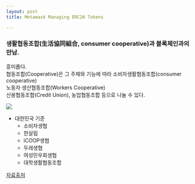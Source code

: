 ```yaml
---
layout: post
title: Metamask Managing ERC20 Tokens 

---
```



  
### 생활협동조합(生活協同組合, consumer cooperative)과 블록체인과의 만남.
흥미롭다.  
협동조합(Cooperative)은 그 주체와 기능에 따라 소비자생활협동조합(consumer cooperative)   
노동자 생산협동조합(Workers Cooperative)    
신용협동조합(Credit Union), 농업협동조합 등으로 나눌 수 있다.

<img src="https://i.pinimg.com/564x/35/b6/45/35b64579fa492a05d99d02c486cdb2c3.jpg">  


- 대한민국 기준
  - 소비자생협
  - 한살림
  - iCOOP생협
  - 두레생협
  - 여성민우회생협
  - 대학생활협동조합
 
 

 [자료출처](https://ko.wikipedia.org/wiki/%EC%83%9D%ED%99%9C%ED%98%91%EB%8F%99%EC%A1%B0%ED%95%A9 "위키백과")
